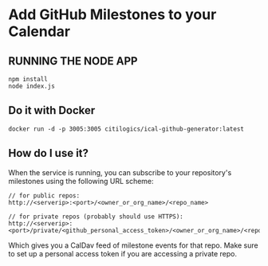 # Add GitHub Milestones to your Calendar


## RUNNING THE NODE APP
```
npm install
node index.js
```
## Do it with Docker
```
docker run -d -p 3005:3005 citilogics/ical-github-generator:latest
```

## How do I use it? ##
When the service is running, you can subscribe to your repository's milestones using the following URL scheme:

```
// for public repos:
http://<serverip>:<port>/<owner_or_org_name>/<repo_name>

// for private repos (probably should use HTTPS):
http://<serverip>:<port>/private/<github_personal_access_token>/<owner_or_org_name>/<repo_name>

```

Which gives you a CalDav feed of milestone events for that repo. Make sure to set up a personal access token if you are accessing a private repo.

